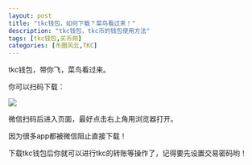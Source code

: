 ```yaml
---
layout: post
title: "tkc钱包，如何下载？菜鸟看过来！"
description: "tkc钱包，tkc币的钱包使用方法"
tags: [tkc钱包,买币网]
categories: [币圈风云,TKC]
---
```

tkc钱包，带你飞，菜鸟看过来。

你可以扫码下载：

<img src="https://cdn.utouu.com/tkc/img/Group%2015.png" />

微信扫码后进入页面，最好点击右上角用浏览器打开。

因为很多app都被微信阻止直接下载！

下载tkc钱包后你就可以进行tkc的转账等操作了，记得要先设置交易密码哟！


